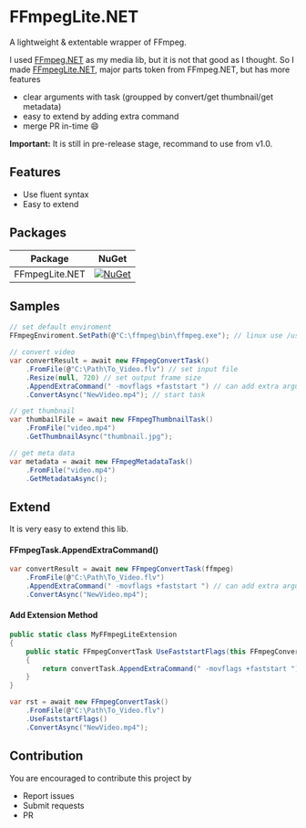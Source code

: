 # FFmpegLite.NET
A lightweight & extentable wrapper of FFmpeg.

I used [FFmpeg.NET](https://github.com/cmxl/FFmpeg.NET) as my media lib, but it is not that good as I thought. So I made [FFmpegLite.NET](https://github.com/chadzhao/FFmpegLite.NET), major parts token from FFmpeg.NET, but has more features

- clear arguments with task (groupped by convert/get thumbnail/get metadata)
- easy to extend by adding extra command
- merge PR in-time :smile:

**Important:** It is still in pre-release stage, recommand to use from v1.0.

## Features
- Use fluent syntax
- Easy to extend

## Packages

| Package | NuGet |
| --- | --- |
| FFmpegLite.NET | [![NuGet](https://buildstats.info/nuget/FFmpegLite.NET)](https://www.nuget.org/packages/FFmpegLite.NET) |

## Samples

``` C#
// set default enviroment
FFmpegEnviroment.SetPath(@"C:\ffmpeg\bin\ffmpeg.exe"); // linux use /usr/bin/ffmpeg

// convert video
var convertResult = await new FFmpegConvertTask()
    .FromFile(@"C:\Path\To_Video.flv") // set input file
    .Resize(null, 720) // set output frame size
    .AppendExtraCommand(" -movflags +faststart ") // can add extra arguments 
    .ConvertAsync("NewVideo.mp4"); // start task

// get thumbnail
var thumbailFile = await new FFmpegThumbnailTask()
    .FromFile("video.mp4")
    .GetThumbnailAsync("thumbnail.jpg");

// get meta data
var metadata = await new FFmpegMetadataTask()
    .FromFile("video.mp4")
    .GetMetadataAsync();

```

## Extend

It is very easy to extend this lib.

#### FFmpegTask.AppendExtraCommand()

``` C#
var convertResult = await new FFmpegConvertTask(ffmpeg)
    .FromFile(@"C:\Path\To_Video.flv")
    .AppendExtraCommand(" -movflags +faststart ") // can add extra arguments 
    .ConvertAsync("NewVideo.mp4");
```

#### Add Extension Method
``` C#
public static class MyFFmpegLiteExtension
{
    public static FFmpegConvertTask UseFaststartFlags(this FFmpegConvertTask convertTask)
    {
        return convertTask.AppendExtraCommand(" -movflags +faststart ");
    }
}

var rst = await new FFmpegConvertTask()
    .FromFile(@"C:\Path\To_Video.flv")
    .UseFaststartFlags()
    .ConvertAsync("NewVideo.mp4");
```

## Contribution

You are encouraged to contribute this project by 
- Report issues
- Submit requests
- PR
